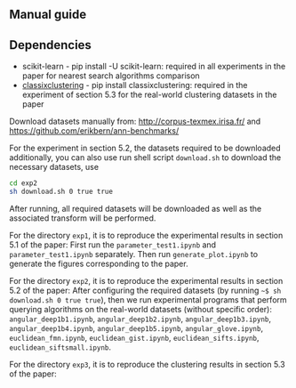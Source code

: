 Manual guide
---------------------

Dependencies
---------

* scikit-learn - pip install -U scikit-learn: required in all experiments in the paper for nearest search algorithms comparison
* [classixclustering](https://github.com/nla-group/classix) - pip install classixclustering: required in the experiment of section 5.3 for the real-world clustering datasets in the paper




Download datasets manually from: http://corpus-texmex.irisa.fr/ and https://github.com/erikbern/ann-benchmarks/

For the experiment in section 5.2, the datasets required to be downloaded additionally, you can also use run shell script ``download.sh`` to download the necessary datasets, use

```bash
cd exp2
sh download.sh 0 true true
```

After running, all required datasets will be downloaded as well as the associated transform will be performed.

For the directory ``exp1``, it is to reproduce the experimental results in section 5.1 of the paper: First run the ``parameter_test1.ipynb`` and ``parameter_test1.ipynb`` separately. Then run ``generate_plot.ipynb`` to generate the figures corresponding to the paper. 

For the directory ``exp2``, it is to reproduce the experimental results in section 5.2 of the paper: After configuring the required datasets (by running ``~$ sh download.sh 0 true true``), then we run experimental programs that perform querying algorithms on the real-world datasets (without specific order): ``angular_deep1b1.ipynb``, ``angular_deep1b2.ipynb``, ``angular_deep1b3.ipynb``, ``angular_deep1b4.ipynb``, ``angular_deep1b5.ipynb``, ``angular_glove.ipynb``,  ``euclidean_fmn.ipynb``, ``euclidean_gist.ipynb``, ``euclidean_sifts.ipynb``, ``euclidean_siftsmall.ipynb``. 


For the directory ``exp3``, it is to reproduce the clustering results in section 5.3 of the paper: 


